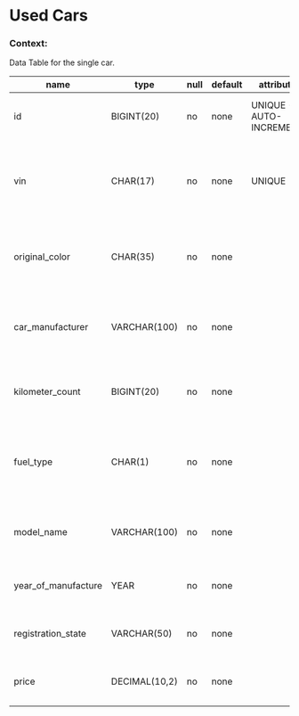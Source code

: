 # Used Cars

### Context:

Data Table for the single car.

| name                | type          | null | default | attribute               | key     | note                                                                            |
| ------------------- | ------------- | ---- | ------- | ----------------------- | ------- | ------------------------------------------------------------------------------- |
| id                  | BIGINT(20)    | no   | none    | UNIQUE - AUTO-INCREMENT | PRIMARY | Unique identifier for each car record                                           |
| vin                 | CHAR(17)      | no   | none    | UNIQUE                  |         | Vehicle Identification Number, a globally unique identifier for the car         |
| original_color      | CHAR(35)      | no   | none    |                         |         | The color of the car as it was originally painted by the manufacturer           |
| car_manufacturer    | VARCHAR(100)  | no   | none    |                         |         | Name of the car's manufacturer (e.g., Honda, Mercedes-Benz)                     |
| kilometer_count     | BIGINT(20)    | no   | none    |                         |         | Total kilometers driven by the car, reflecting its mileage                      |
| fuel_type           | CHAR(1)       | no   | none    |                         |         | Fuel type: P = Petrol, D = Diesel, E = Electric, H = Hybrid, G = Gas, O = Other |
| model_name          | VARCHAR(100)  | no   | none    |                         |         | Specific model of the car (e.g., Civic, Corolla)                                |
| year_of_manufacture | YEAR          | no   | none    |                         |         | Year the car was manufactured (e.g., 2020)                                      |
| registration_state  | VARCHAR(50)   | no   | none    |                         |         | State or region where the car is registered                                     |
| price               | DECIMAL(10,2) | no   | none    |                         |         | Selling price of the car in local currency                                      |
